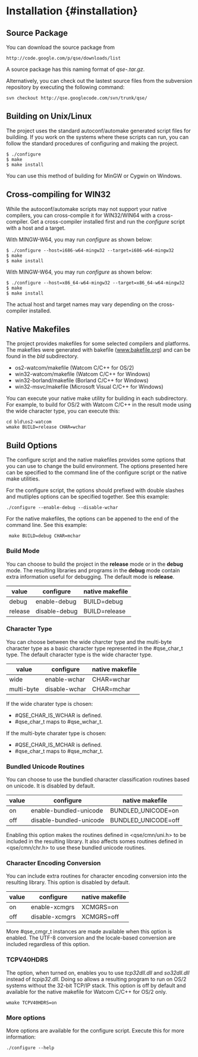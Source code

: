 Installation                                                     {#installation}
================================================================================

Source Package
--------------

You can download the source package from 

    http://code.google.com/p/qse/downloads/list

A source package has this naming format of *qse-<version>.tar.gz*.

Alternatively, you can check out the lastest source files from the subversion
repository by executing the following command:

    svn checkout http://qse.googlecode.com/svn/trunk/qse/

Building on Unix/Linux
----------------------

The project uses the standard autoconf/automake generated script files for 
buildiing. If you work on the systems where these scripts can run, you can 
follow the standard procedures of configuring and making the project.

    $ ./configure
    $ make
    $ make install

You can use this method of building for MinGW or Cygwin on Windows.
 
Cross-compiling for WIN32
-------------------------

While the autoconf/automake scripts may not support your native compilers,
you can cross-compile it for WIN32/WIN64 with a cross-compiler. Get a 
cross-compiler installed first and run the *configure* script with a host 
and a target.

With MINGW-W64, you may run *configure* as shown below:

    $ ./configure --host=i686-w64-mingw32 --target=i686-w64-mingw32
    $ make
    $ make install

With MINGW-W64, you may run *configure* as shown below:

    $ ./configure --host=x86_64-w64-mingw32 --target=x86_64-w64-mingw32
    $ make
    $ make install

The actual host and target names may vary depending on the cross-compiler 
installed.

Native Makefiles 
----------------

The project provides makefiles for some selected compilers and platforms.
The makefiles were generated with bakefile (www.bakefile.org) and can be
found in the *bld* subdirectory.

 - os2-watcom/makefile      (Watcom C/C++ for OS/2)
 - win32-watcom/makefile    (Watcom C/C++ for Windows)
 - win32-borland/makefile   (Borland C/C++ for Windows)
 - win32-msvc/makefile      (Microsoft Visual C/C++ for Windows)

You can execute your native make utility for building in each subdirectory.
For example, to build for OS/2 with Watcom C/C++ in the result mode using
the wide character type, you can execute this:

    cd bld\os2-watcom
    wmake BUILD=release CHAR=wchar

Build Options
-------------

The configure script and the native makefiles provides some options that you
can use to change the build environment. The options presented here can be
specified to the command line of the configure script or the native make 
utilities. 

For the configure script, the options should prefixed with double 
slashes and mutliples options can be specified together. See this example:

    ./configure --enable-debug --disable-wchar


For the native makefiles, the options can be appened to the end of the command 
line. See this example:

     make BUILD=debug CHAR=mchar

### Build Mode ###

You can choose to build the project in the **release** mode or in the **debug**
mode. The resulting libraries and programs in the **debug** mode contain
extra information useful for debugging. The default mode is **release**.

 value   | configure      | native makefile
 --------|----------------|-----------------
 debug   | enable-debug   | BUILD=debug
 release | disable-debug  | BUILD=release

### Character Type ###  

You can choose between the wide charcter type and the multi-byte character
type as a basic character type represented in the #qse_char_t type. The default
character type is the wide character type.

 value      | configure      | native makefile
 -----------|----------------|-----------------
 wide       | enable-wchar   | CHAR=wchar
 multi-byte | disable-wchar  | CHAR=mchar

If the wide charater type is chosen: 
 - #QSE_CHAR_IS_WCHAR is defined.
 - #qse_char_t maps to #qse_wchar_t.

If the multi-byte charater type is chosen: 
 - #QSE_CHAR_IS_MCHAR is defined.
 - #qse_char_t maps to #qse_mchar_t.

### Bundled Unicode Routines ###

You can choose to use the bundled character classification routines 
based on unicode. It is disabled by default.

 value      | configure                | native makefile
 -----------|--------------------------|-----------------
 on         | enable-bundled-unicode   | BUNDLED_UNICODE=on
 off        | disable-bundled-unicode  | BUNDLED_UNICODE=off

Enabling this option makes the routines defined in <qse/cmn/uni.h> 
to be included in the resulting library. It also affects somes routines
defined in <qse/cmn/chr.h> to use these bundled unicode routines.

### Character Encoding Conversion ###

You can include extra routines for character encoding conversion into
the resulting library. This option is disabled by default.

 value      | configure       | native makefile
 -----------|-----------------|---------------------
 on         | enable-xcmgrs   | XCMGRS=on
 off        | disable-xcmgrs  | XCMGRS=off

More #qse_cmgr_t instances are made available when this option is enabled.
The UTF-8 conversion and the locale-based conversion are included regardless
of this option.

### TCPV40HDRS ###

The option, when turned on, enables you to use *tcp32dll.dll* and *so32dll.dll*
instead of *tcpip32.dll*. Doing so allows a resulting program to run on OS/2 
systems without the 32-bit TCP/IP stack. This option is off by default and 
available for the native makefile for Watcom C/C++ for OS/2 only.

    wmake TCPV40HDRS=on

### More options ###

More options are available for the configure script. Execute this for more 
information:

    ./configure --help

